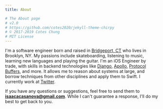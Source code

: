 ```yaml
---
title: About

# The About page
# v2.0
# https://github.com/cotes2020/jekyll-theme-chirpy
# © 2017-2019 Cotes Chung
# MIT License
---
```


I'm a software engineer born and raised in [Bridgeport, CT](https://en.wikipedia.org/wiki/Bridgeport,_Connecticut) who lives in Brooklyn, NY. My passions include skateboarding, listening to music, learning new languages and playing the guitar. I'm an iOS Engineer by trade, with skills in backend technologies like [Django](https://www.djangoproject.com/), [Apollo](https://www.apollographql.com/), [Protocol Buffers](https://developers.google.com/protocol-buffers), and more. It allows me to reason about systems at large, and borrow techniques from other disciplines and apply them to Swift. I currently work at [Twitter](https://twitter.com/).

If you have any questions or suggestions, feel free to send them to **isaacacasanova@gmail.com**.  While I can't guarantee a response, I'll do my best to get back to you.
